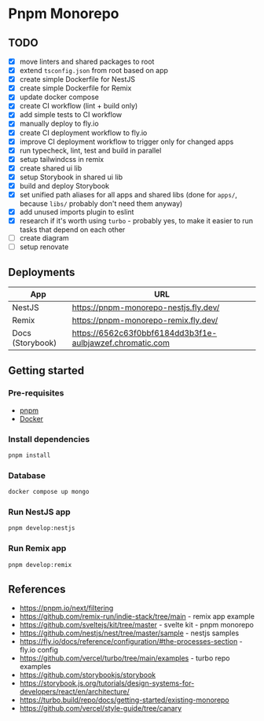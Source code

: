 # Pnpm Monorepo

## TODO

- [x] move linters and shared packages to root
- [x] extend `tsconfig.json` from root based on app
- [x] create simple Dockerfile for NestJS
- [x] create simple Dockerfile for Remix
- [x] update docker compose
- [x] create CI workflow (lint + build only)
- [x] add simple tests to CI workflow
- [x] manually deploy to fly.io
- [x] create CI deployment workflow to fly.io
- [x] improve CI deployment workflow to trigger only for changed apps
- [x] run typecheck, lint, test and build in parallel
- [x] setup tailwindcss in remix
- [x] create shared ui lib
- [x] setup Storybook in shared ui lib
- [x] build and deploy Storybook
- [x] set unified path aliases for all apps and shared libs (done for `apps/`, because `libs/` probably don't need them anyway)
- [x] add unused imports plugin to eslint
- [x] research if it's worth using `turbo` - probably yes, to make it easier to run tasks that depend on each other
- [ ] create diagram
- [ ] setup renovate

## Deployments

| App              | URL                                                       |
| ---------------- | --------------------------------------------------------- |
| NestJS           | https://pnpm-monorepo-nestjs.fly.dev/                     |
| Remix            | https://pnpm-monorepo-remix.fly.dev/                      |
| Docs (Storybook) | https://6562c63f0bbf6184dd3b3f1e-aulbjawzef.chromatic.com |

## Getting started

### Pre-requisites

- [pnpm](https://pnpm.io/installation)
- [Docker](https://docs.docker.com/get-docker/)

### Install dependencies

```sh
pnpm install
```

### Database

```sh
docker compose up mongo
```

### Run NestJS app

```sh
pnpm develop:nestjs
```

### Run Remix app

```sh
pnpm develop:remix
```

## References

- https://pnpm.io/next/filtering
- https://github.com/remix-run/indie-stack/tree/main - remix app example
- https://github.com/sveltejs/kit/tree/master - svelte kit - pnpm monorepo
- https://github.com/nestjs/nest/tree/master/sample - nestjs samples
- https://fly.io/docs/reference/configuration/#the-processes-section - fly.io config
- https://github.com/vercel/turbo/tree/main/examples - turbo repo examples
- https://github.com/storybookjs/storybook
- https://storybook.js.org/tutorials/design-systems-for-developers/react/en/architecture/
- https://turbo.build/repo/docs/getting-started/existing-monorepo
- https://github.com/vercel/style-guide/tree/canary